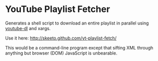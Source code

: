 # YouTube Playlist Fetcher

Generates a shell script to download an entire playlist in parallel
using [youtube-dl](http://rg3.github.com/youtube-dl/) and xargs.

Use it here: http://skeeto.github.com/yt-playlist-fetch/

This would be a command-line program except that sifting XML through
anything but browser (DOM) JavaScript is unbearable.
